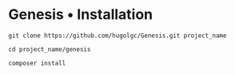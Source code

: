 # Genesis • Installation 

```
git clone https://github.com/hugolgc/Genesis.git project_name

cd project_name/genesis

composer install
```
